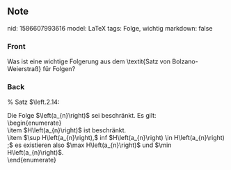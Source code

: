 ## Note
nid: 1586607993616
model: LaTeX
tags: Folge, wichtig
markdown: false

### Front
Was ist eine wichtige Folgerung aus dem \textit{Satz von  Bolzano-Weierstraß} für Folgen?

### Back
% Satz $\left.2.14:
<div>
  Die Folge $\left(a_{n}\right)$ sei beschränkt. Es gilt:
</div>
<div>
  \begin{enumerate}
</div>
<div>
  \item $H\left(a_{n}\right)$ ist beschränkt.
</div>
<div>
  \item $\sup H\left(a_{n}\right),$ inf $H\left(a_{n}\right) \in
  H\left(a_{n}\right) ;$ es existieren also $\max
  H\left(a_{n}\right)$ und $\min H\left(a_{n}\right)$.
</div>
<div>
  \end{enumerate}
</div>
